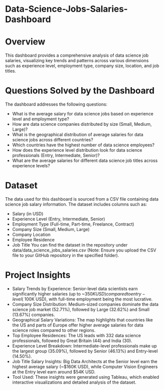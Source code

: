 # Data-Science-Jobs-Salaries-Dashboard

# Overview

This dashboard provides a comprehensive analysis of data science job salaries, visualizing key trends and patterns across various dimensions such as experience level, employment type, company size, location, and job titles.

# Questions Solved by the Dashboard

The dashboard addresses the following questions:
* What is the average salary for data science jobs based on experience level and employment type?
* How are data science companies distributed by size (Small, Medium, Large)?
* What is the geographical distribution of average salaries for data science jobs across different countries?
* Which countries have the highest number of data science employees?
* How does the experience level distribution look for data science professionals (Entry, Intermediate, Senior)?
* What are the average salaries for different data science job titles across experience levels?

# Dataset

The data used for this dashboard is sourced from a CSV file containing data science job salary information. The dataset includes columns such as:
* Salary (in USD)
* Experience Level (Entry, Intermediate, Senior)
* Employment Type (Full-time, Part-time, Freelance, Contract)
* Company Size (Small, Medium, Large)
* Company Location
* Employee Residence
* Job Title
You can find the dataset in the repository under data/data_science_jobs_salaries.csv (Note: Ensure you upload the CSV file to your GitHub repository in the specified folder).


# Project Insights

* Salary Trends by Experience: Senior-level data scientists earn significantly higher salaries (up to ~$350K USD) compared to entry-level (~$100K USD), with full-time employment being the most lucrative.
* Company Size Distribution: Medium-sized companies dominate the data science job market (52.71%), followed by Large (32.62%) and Small (13.67%) companies.
* Geographical Salary Variations: The map highlights that countries like the US and parts of Europe offer higher average salaries for data science roles compared to other regions.
* Top Employee Residences: The US leads with 332 data science professionals, followed by Great Britain (44) and India (30).
* Experience Level Breakdown: Intermediate-level professionals make up the largest group (35.09%), followed by Senior (46.13%) and Entry-level (14.50%).
* Job Title Salary Insights: Big Data Architects at the Senior level earn the highest average salary (~$160K USD), while Computer Vision Engineers at the Entry level earn around $54K USD.
* Tool Used: These insights were generated using Tableau, which enabled interactive visualizations and detailed analysis of the dataset.

